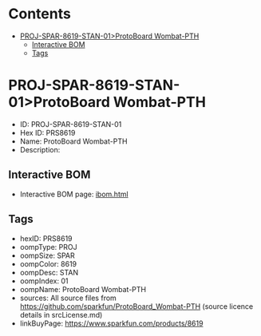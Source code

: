 



Contents
========

* [PROJ-SPAR-8619-STAN-01>ProtoBoard Wombat-PTH](#proj-spar-8619-stan-01protoboard-wombat-pth)
	* [Interactive BOM](#interactive-bom)
	* [Tags](#tags)

# PROJ-SPAR-8619-STAN-01>ProtoBoard Wombat-PTH

- ID: PROJ-SPAR-8619-STAN-01
- Hex ID: PRS8619
- Name: ProtoBoard Wombat-PTH
- Description: 

## Interactive BOM

- Interactive BOM page: [ibom.html](kicad/bom/ibom.html)

## Tags

- hexID: PRS8619
- oompType: PROJ
- oompSize: SPAR
- oompColor: 8619
- oompDesc: STAN
- oompIndex: 01
- oompName: ProtoBoard Wombat-PTH
- sources: All source files from https://github.com/sparkfun/ProtoBoard_Wombat-PTH (source licence details in srcLicense.md)
- linkBuyPage: https://www.sparkfun.com/products/8619
